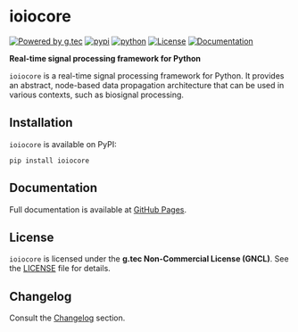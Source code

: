 # ioiocore

[![Powered by g.tec](https://img.shields.io/badge/powered_by-g.tec-blue)](http://gtec.at)
[![pypi](https://img.shields.io/pypi/v/ioiocore.svg?label=PyPI%20version&color=brown)](https://pypi.org/project/ioiocore/)
[![python](https://img.shields.io/pypi/pyversions/ioiocore.svg)](https://pypi.org/project/ioiocore/)
[![License](https://img.shields.io/badge/License-GNCL-red)](https://github.com/gtec-medical-engineering/ioiocore/blob/main/LICENSE)
[![Documentation](https://img.shields.io/badge/docs-GitHub%20Pages-green)](https://gtec-medical-engineering.github.io/ioiocore/)

**Real-time signal processing framework for Python**

`ioiocore` is a real-time signal processing framework for Python. It provides an abstract, node-based data propagation
architecture that can be used in various contexts, such as biosignal processing.

## Installation
`ioiocore` is available on PyPI:

```
pip install ioiocore
```

## Documentation
Full documentation is available at [GitHub Pages](https://gtec-medical-engineering.github.io/ioiocore/).

## License
`ioiocore` is licensed under the **g.tec Non-Commercial License (GNCL)**. See the [LICENSE](https://github.com/gtec-medical-engineering/ioiocore/blob/main/LICENSE) file for details.

## Changelog

Consult the [Changelog](https://gtec-medical-engineering.github.io/ioiocore/#changelog) section.